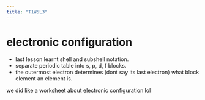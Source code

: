 ```yaml
---
title: "T1W5L3"
---
```


# electronic configuration
- last lesson learnt shell and subshell notation.
- separate periodic table into s, p, d, f blocks.
- the outermost electron determines (dont say its last electron) what block element an element is.

we did like a worksheet about electronic configuration lol